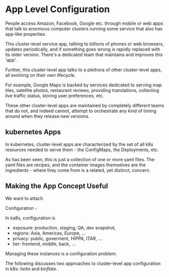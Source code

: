 # App Level Configuration

People access Amazon, Facebook, Google etc. through
mobile or web apps that talk to enormous computer
clusters running some service that also has app-like
properties.

This cluster-level service app, talking to billions of
phones or web browsers, updates periodically, and if
something goes wrong is rapidly replaced with its older
version.  There's a dedicated team that maintains and
improves this 'app'.

Further, this cluster-level app talks to a plethora of
other cluster-level apps, all evolving on their own
lifecycle.

For example, Google Maps is backed by services
dedicated to serving map tiles, satellite photos,
restaurant reviews, providing translations, collecting
live traffic status, storing user preferences, etc.

These other cluster-level apps are maintained by
completely different teams that do not, and indeed
cannot, attempt to orchestrate any kind of timing
around when they release new versions.

## kubernetes Apps

In kubernetes, cluster-level apps are characterized by
the set of all k8s resources needed to serve them - the
ConfigMaps, the Deployments, etc.

As has been seen, this is just a collection of one or
more yaml files.  The yaml files are recipes, and the
container images themselves are the ingredients - where
they come from is a related, yet distinct, concern.

## Making the App Concept Useful

We want to attach


Configuration -


In ka8s, configuration is

* exposure: production, staging, QA, dev snapshot,
* regions: Asia, Americas, Europe, ...
* privacy:  public, goverment, HIPPA, ITAR, ...
* tier: frontend, middle, back, ...

Managing these instances is a configuration problem.

The following discusses two approaches to cluster-level
app configuration in k8s: _helm_ and _kinflate_.
